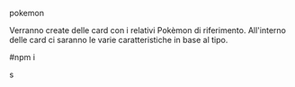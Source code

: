 pokemon

Verranno create delle card con i relativi Pokèmon di riferimento. All'interno delle card ci saranno le varie caratteristiche in base al tipo. 

#npm i

s